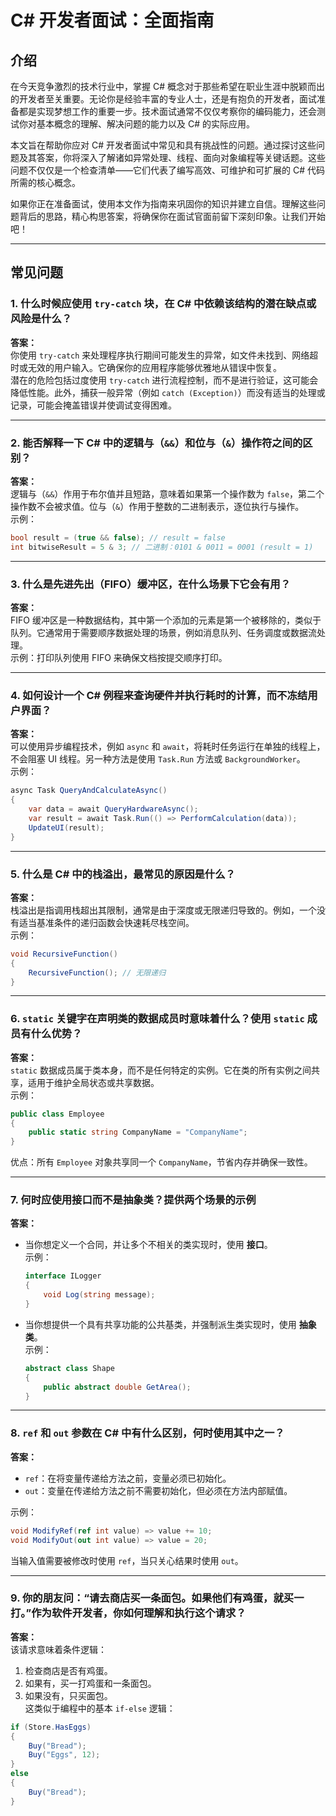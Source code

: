 # **C# 开发者面试：全面指南**

## **介绍**

在今天竞争激烈的技术行业中，掌握 C# 概念对于那些希望在职业生涯中脱颖而出的开发者至关重要。无论你是经验丰富的专业人士，还是有抱负的开发者，面试准备都是实现梦想工作的重要一步。技术面试通常不仅仅考察你的编码能力，还会测试你对基本概念的理解、解决问题的能力以及 C# 的实际应用。

本文旨在帮助你应对 C# 开发者面试中常见和具有挑战性的问题。通过探讨这些问题及其答案，你将深入了解诸如异常处理、线程、面向对象编程等关键话题。这些问题不仅仅是一个检查清单——它们代表了编写高效、可维护和可扩展的 C# 代码所需的核心概念。

如果你正在准备面试，使用本文作为指南来巩固你的知识并建立自信。理解这些问题背后的思路，精心构思答案，将确保你在面试官面前留下深刻印象。让我们开始吧！

---

## **常见问题**

### 1. 什么时候应使用 `try-catch` 块，在 C# 中依赖该结构的潜在缺点或风险是什么？

**答案：**  
你使用 `try-catch` 来处理程序执行期间可能发生的异常，如文件未找到、网络超时或无效的用户输入。它确保你的应用程序能够优雅地从错误中恢复。  
潜在的危险包括过度使用 `try-catch` 进行流程控制，而不是进行验证，这可能会降低性能。此外，捕获一般异常（例如 `catch (Exception)`）而没有适当的处理或记录，可能会掩盖错误并使调试变得困难。

---

### 2. 能否解释一下 C# 中的逻辑与（`&&`）和位与（`&`）操作符之间的区别？

**答案：**  
逻辑与（`&&`）作用于布尔值并且短路，意味着如果第一个操作数为 `false`，第二个操作数不会被求值。位与（`&`）作用于整数的二进制表示，逐位执行与操作。  
示例：  

```csharp
bool result = (true && false); // result = false  
int bitwiseResult = 5 & 3; // 二进制：0101 & 0011 = 0001 (result = 1)
```

---

### 3. 什么是先进先出（FIFO）缓冲区，在什么场景下它会有用？

**答案：**  
FIFO 缓冲区是一种数据结构，其中第一个添加的元素是第一个被移除的，类似于队列。它通常用于需要顺序数据处理的场景，例如消息队列、任务调度或数据流处理。  
示例：打印队列使用 FIFO 来确保文档按提交顺序打印。

---

### 4. 如何设计一个 C# 例程来查询硬件并执行耗时的计算，而不冻结用户界面？

**答案：**  
可以使用异步编程技术，例如 `async` 和 `await`，将耗时任务运行在单独的线程上，不会阻塞 UI 线程。另一种方法是使用 `Task.Run` 方法或 `BackgroundWorker`。  
示例：

```csharp
async Task QueryAndCalculateAsync()  
{  
    var data = await QueryHardwareAsync();  
    var result = await Task.Run(() => PerformCalculation(data));  
    UpdateUI(result);  
}
```

---

### 5. 什么是 C# 中的栈溢出，最常见的原因是什么？

**答案：**  
栈溢出是指调用栈超出其限制，通常是由于深度或无限递归导致的。例如，一个没有适当基准条件的递归函数会快速耗尽栈空间。  
示例：  

```csharp
void RecursiveFunction()  
{  
    RecursiveFunction(); // 无限递归  
}
```

---

### 6. `static` 关键字在声明类的数据成员时意味着什么？使用 `static` 成员有什么优势？

**答案：**  
`static` 数据成员属于类本身，而不是任何特定的实例。它在类的所有实例之间共享，适用于维护全局状态或共享数据。  
示例：  

```csharp
public class Employee  
{  
    public static string CompanyName = "CompanyName";  
}
```

优点：所有 `Employee` 对象共享同一个 `CompanyName`，节省内存并确保一致性。

---

### 7. 何时应使用接口而不是抽象类？提供两个场景的示例

**答案：**  

- 当你想定义一个合同，并让多个不相关的类实现时，使用 **接口**。  
  示例：  

  ```csharp
  interface ILogger  
  {  
      void Log(string message);  
  }
  ```

- 当你想提供一个具有共享功能的公共基类，并强制派生类实现时，使用 **抽象类**。  
  示例：  

  ```csharp
  abstract class Shape  
  {  
      public abstract double GetArea();  
  }
  ```

---

### 8. `ref` 和 `out` 参数在 C# 中有什么区别，何时使用其中之一？

**答案：**  

- `ref`：在将变量传递给方法之前，变量必须已初始化。  
- `out`：变量在传递给方法之前不需要初始化，但必须在方法内部赋值。  

示例：  

```csharp
void ModifyRef(ref int value) => value += 10;  
void ModifyOut(out int value) => value = 20;  
```

当输入值需要被修改时使用 `ref`，当只关心结果时使用 `out`。

---

### 9. 你的朋友问：“请去商店买一条面包。如果他们有鸡蛋，就买一打。”作为软件开发者，你如何理解和执行这个请求？

**答案：**  
该请求意味着条件逻辑：  

1. 检查商店是否有鸡蛋。  
2. 如果有，买一打鸡蛋和一条面包。  
3. 如果没有，只买面包。  
这类似于编程中的基本 `if-else` 逻辑：  

```csharp
if (Store.HasEggs)  
{  
    Buy("Bread");  
    Buy("Eggs", 12);  
}  
else  
{  
    Buy("Bread");  
}
```
